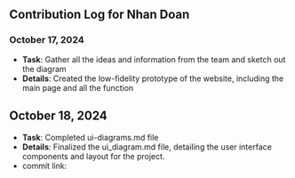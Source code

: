 ## Contribution Log for Nhan Doan

### October 17, 2024
- **Task**: Gather all the ideas and information from the team and sketch out the diagram
- **Details**: Created the low-fidelity prototype of the website, including the main page and all the function
## October 18, 2024
- **Task**: Completed ui-diagrams.md file
- **Details**: Finalized the ui_diagram.md file, detailing the user interface components and layout for the project.
- commit link: 
